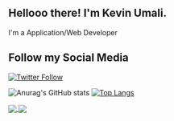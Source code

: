 
## Hellooo there! I'm Kevin Umali.
I'm a Application/Web Developer
## Follow my Social Media 
[![Twitter Follow](https://img.shields.io/twitter/follow/SemiiKulot?color=1DA1F2&logo=twitter&style=for-the-badge)](https://twitter.com/SemiiKulot)


![Anurag's GitHub stats](https://github-readme-stats.vercel.app/api?username=Kevin-Umali&theme=dark&show_icons=true&hide=contribs,prs&layout=compact)
[![Top Langs](https://github-readme-stats.vercel.app/api/top-langs/?username=Kevin-Umali&layout=compact&theme=dark&show_icons=true)](https://github.com/anuraghazra/github-readme-stats)

<a href="https://github.com/Kevin-Umali/NovelReader">
  <img align="center" src="https://github-readme-stats.vercel.app/api/pin/?username=Kevin-Umali&repo=NovelReader&layout=compact&theme=dark&show_icons=true" />
</a>
<a href="https://github.com/Kevin-Umali/COVID-19">
  <img align="center" src="https://github-readme-stats.vercel.app/api/pin/?username=Kevin-Umali&repo=COVID-19&layout=compact&theme=dark&show_icons=true" />
</a>

